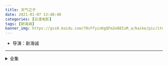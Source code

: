```yaml
---
title: 天气之子
date: 2021-01-07 13:48:40
categories: [日漫电影]
tags: [新海诚]
banner_img: https://gss0.baidu.com/70cFfyinKgQFm2e88IuM_a/baike/pic/item/8435e5dde71190ef19abab86c11b9d16fdfa6012.jpg
---
```

* 导演：新海诚
---
<!-- more -->
<details>
<summary>全集</summary>
{% dplayer "url:https://sh-download.weiyun.com/ftn_handler/74d477dde20feb3528e3cae0c4ba68b58bdf649c275907f402f213cdf4a3b1a09409489bd7d87d972410b2ba104f940b83a63c570258dcc4bb4c602edae7ddde?compressed=0&dtype=1&fname=cqzyw.net.mp4" "id:DDEC4F882C0B66FAD" %}
</details>